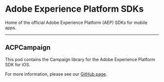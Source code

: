 # Adobe Experience Platform SDKs
Home of the official Adobe Experience Platform (AEP) SDKs for mobile apps.

<hr>

## ACPCampaign

This pod contains the Campaign library for the Adobe Experience Platform SDK for iOS.

For more information, please see our [GitHub page](https://github.com/Adobe-Marketing-Cloud/acp-sdks).
